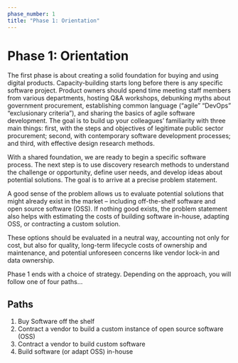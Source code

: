 ```yaml
---
phase_number: 1
title: "Phase 1: Orientation"
---
```


# Phase 1: Orientation

The first phase is about creating a solid foundation for buying and using digital products. Capacity-building starts long before there is any specific software project. Product owners should spend time meeting staff members from various departments, hosting Q&A workshops, debunking myths about government procurement, establishing common language (“agile” “DevOps” “exclusionary criteria”), and sharing the basics of agile software development. The goal is to build up your colleagues’ familiarity with three main things: first, with the steps and objectives of legitimate public sector procurement; second, with contemporary software development processes; and third, with effective design research methods.

With a shared foundation, we are ready to begin a specific software process. The next step is to use discovery research methods to understand the challenge or opportunity, define user needs, and develop ideas about potential solutions. The goal is to arrive at a precise problem statement.

A good sense of the problem allows us to evaluate potential solutions that might already exist in the market – including off-the-shelf software and open source software (OSS). If nothing good exists, the problem statement also helps with estimating the costs of building software in-house, adapting OSS, or contracting a custom solution.

These options should be evaluated in a neutral way, accounting not only for cost, but also for quality, long-term lifecycle costs of ownership and maintenance, and potential unforeseen concerns like vendor lock-in and data ownership.

Phase 1 ends with a choice of strategy. Depending on the approach, you will follow one of four paths...

## Paths

1. Buy Software off the shelf
2. Contract a vendor to build a custom instance of open source software (OSS)
3. Contract a vendor to build custom software
4. Build software (or adapt OSS) in-house
